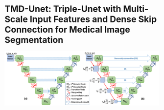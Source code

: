 # TMD-Unet: Triple-Unet with Multi-Scale Input Features and Dense Skip Connection for Medical Image Segmentation
![](/images/figure2.png)
